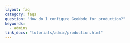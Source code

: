 ```yaml
---
layout: faq
category: faqs
question: "How do I configure GeoNode for production?"
keywords:
  - admins
link_docs: "tutorials/admin/production.html"
---
```

